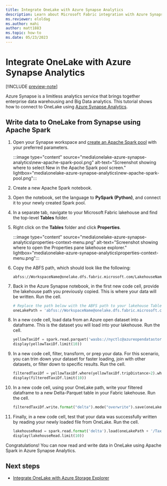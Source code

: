 ```yaml
---
title: Integrate OneLake with Azure Synapse Analytics
description: Learn about Microsoft Fabric integration with Azure Synapse Analytics. Specifically how to read and write data into Fabric using Azure Synapse Spark pool.
ms.reviewer: eloldag
ms.author: mahi
author: matt1883
ms.topic: how-to
ms.date: 05/23/2023
---
```


# Integrate OneLake with Azure Synapse Analytics

[!INCLUDE [preview-note](../includes/preview-note.md)]

Azure Synapse is a limitless analytics service that brings together enterprise data warehousing and Big Data analytics. This tutorial shows how to connect to OneLake using [Azure Synapse Analytics](/azure/synapse-analytics/).

## Write data to OneLake from Synapse using Apache Spark

1. Open your Synapse workspace and [create an Apache Spark pool](/azure/synapse-analytics/quickstart-create-apache-spark-pool-portal) with your preferred parameters.

   :::image type="content" source="media\onelake-azure-synapse-analytics\new-apache-spark-pool.png" alt-text="Screenshot showing where to select New in the Apache Spark pool screen." lightbox="media\onelake-azure-synapse-analytics\new-apache-spark-pool.png":::

1. Create a new Apache Spark notebook.

1. Open the notebook, set the language to **PySpark (Python)**, and connect it to your newly created Spark pool.

1. In a separate tab, navigate to your Microsoft Fabric lakehouse and find the top-level **Tables** folder.

1. Right click on the **Tables** folder and click **Properties**.

   :::image type="content" source="media\onelake-azure-synapse-analytics\properties-context-menu.png" alt-text="Screenshot showing where to open the Properties pane lakehouse explorer." lightbox="media\onelake-azure-synapse-analytics\properties-context-menu.png":::

1. Copy the ABFS path, which should look like the following:

   ```
   abfss://WorkspaceName@onelake.dfs.fabric.microsoft.com/LakehouseName.lakehouse/Tables
   ```

1. Back in the Azure Synapse notebook, in the first new code cell, provide the lakehouse path you previously copied. This is where your data will be written. Run the cell.

   ```python
   # Replace the path below with the ABFS path to your lakehouse Tables folder. 
   oneLakePath = 'abfss://WorkspaceName@onelake.dfs.fabric.microsoft.com/LakehouseName.lakehouse/Tables'
   ```

1. In a new code cell, load data from an Azure open dataset into a dataframe. This is the dataset you will load into your lakehouse. Run the cell.

   ```python
   yellowTaxiDf = spark.read.parquet('wasbs://nyctlc@azureopendatastorage.blob.core.windows.net/yellow/puYear=2018/puMonth=2/*.parquet')
   display(yellowTaxiDf.limit(10))
   ```

1. In a new code cell, filter, transform, or prep your data. For this scenario, you can trim down your dataset for faster loading, join with other datasets, or filter down to specific results. Run the cell.

   ```python
   filteredTaxiDf = yellowTaxiDf.where(yellowTaxiDf.tripDistance>2).where(yellowTaxiDf.passengerCount==1)
   display(filteredTaxiDf.limit(10))
   ```

1. In a new code cell, using your OneLake path, write your filtered dataframe to a new Delta-Parquet table in your Fabric lakehouse. Run the cell.

   ```python
   filteredTaxiDf.write.format("delta").mode("overwrite").save(oneLakePath + '/Taxi/')
   ```

1. Finally, in a new code cell, test that your data was successfully written by reading your newly loaded file from OneLake. Run the cell.

   ```python
   lakehouseRead = spark.read.format('delta').load(oneLakePath + '/Taxi/')
   display(lakehouseRead.limit(10))
   ```

Congratulations! You can now read and write data in OneLake using Apache Spark in Azure Synapse Analytics.

## Next steps

- [Integrate OneLake with Azure Storage Explorer](onelake-azure-storage-explorer.md)
